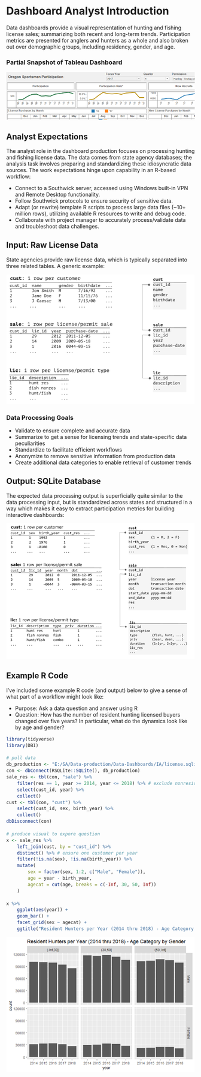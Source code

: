 Dashboard Analyst Introduction
================

Data dashboards provide a visual representation of hunting and fishing
license sales; summarizing both recent and long-term trends.
Participation metrics are presented for anglers and hunters as a whole
and also broken out over demographic groups, including residency,
gender, and age.

### Partial Snapshot of Tableau Dashboard

![](./img/dashboard-snapshot.png)

## Analyst Expectations

The analyst role in the dashboard production focuses on processing
hunting and fishing license data. The data comes from state agency
databases; the analysis task involves preparing and standardizing these
idiosyncratic data sources. The work expectations hinge upon capability
in an R-based workflow:

  - Connect to a Southwick server, accessed using Windows built-in VPN
    and Remote Desktop functionality.
  - Follow Southwick protocols to ensure security of sensitive data.
  - Adapt (or rewrite) template R scripts to process large data files
    (\~10+ million rows), utilizing available R resources to write and
    debug code.
  - Collaborate with project manager to accurately process/validate data
    and troubleshoot data challenges.

## Input: Raw License Data

State agencies provide raw license data, which is typically separated
into three related tables. A generic example:

![](./img/license-relation-clipped.png)

### Data Processing Goals

  - Validate to ensure complete and accurate data
  - Summarize to get a sense for licensing trends and state-specific
    data peculiarities
  - Standardize to facilitate efficient workflows
  - Anonymize to remove sensitive information from production data
  - Create additional data categories to enable retrieval of customer
    trends

## Output: SQLite Database

The expected data processing output is superficially quite similar to
the data processing input, but is standardized across states and
structured in a way which makes it easy to extract participation metrics
for building interactive dashboards:

![](./img/license-production.png)

## Example R Code

I’ve included some example R code (and output) below to give a sense of
what part of a workflow might look like:

  - Purpose: Ask a data question and answer using R
  - Question: How has the number of resident hunting licensed buyers
    changed over five years? In particular, what do the dynamics look
    like by age and gender?

<!-- end list -->

``` r
library(tidyverse)
library(DBI)

# pull data
db_production <- "E:/SA/Data-production/Data-Dashboards/IA/license.sqlite3"
con <- dbConnect(RSQLite::SQLite(), db_production)
sale_res <- tbl(con, "sale") %>%
    filter(res == 1, year >= 2014, year <= 2018) %>% # exclude nonresidents
    select(cust_id, year) %>%
    collect()
cust <- tbl(con, "cust") %>%
    select(cust_id, sex, birth_year) %>%
    collect()
dbDisconnect(con)

# produce visual to expore question
x <- sale_res %>%
    left_join(cust, by = "cust_id") %>%
    distinct() %>% # ensure one customer per year
    filter(!is.na(sex), !is.na(birth_year)) %>%
    mutate(
        sex = factor(sex, 1:2, c("Male", "Female")),
        age = year - birth_year,
        agecat = cut(age, breaks = c(-Inf, 30, 50, Inf))
    )

x %>%
    ggplot(aes(year)) +
    geom_bar() +
    facet_grid(sex ~ agecat) +
    ggtitle("Resident Hunters per Year (2014 thru 2018) - Age Category by Gender")
```

![](dashboard-overview_files/figure-gfm/unnamed-chunk-1-1.png)<!-- -->
